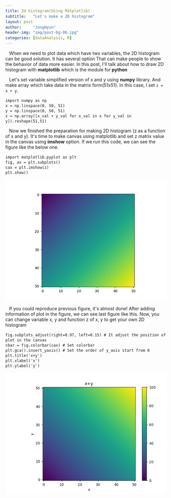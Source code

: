 ```yaml
---
title: 2d histogram(Using Matplotlib)
subtitle:   "Let's make a 2D histogram"
layout: post
author:     "JongHyun"
header-img: "img/post-bg-06.jpg"
categories: [dataAnalysis, R]
---
```


<p>
&nbsp;&nbsp;&nbsp;When we need to plot data which have two variables, the 2D histogram can be good solution. It has several option 
That can make people to show the behavior of data more easier. In this post, I'll talk about how to draw 2D histogram 
with <b>matplotlib</b> which is the module for <b>python</b>
</p>
<p>
&nbsp;&nbsp;&nbsp;Let's set variable simplified version of x and y using <b>numpy</b> library. And make array which take data in the 
matrix form(51x51). In this case, I set <code>z = x + y</code>.
<pre><code>import numpy as np
x = np.linspace(0, 50, 51)
y = np.linspace(0, 50, 51)
z = np.array([x_val + y_val for x_val in x for y_val in y]).reshape(51,51)
</code></pre>
</p>
<p>
	&nbsp;&nbsp;&nbsp;Now we finished the preparation for making 2D histogram (z as a function of x and y). It's time to make canvas using matplotlib and
	set z matrix value in the canvas using <b>imshow</b> option. If we run this code, we can see the figure like the below one.
</p>
<pre><code>import matplotlib.pyplot as plt
fig, ax = plt.subplots()
cax = plt.imshow(z)
plt.show()
</code></pre>
<img src="/img/sum_x_y_fig.png" alt="x+y">
<p>
	&nbsp;&nbsp;&nbsp;If you could reproduce previous figure, it's almost done! After adding information of plot in the figure, we can see
	last figure like this. Now, you can change variable x, y and function z of x, y to get your own 2D histogram
</p>
<pre><code>fig.subplots_adjust(right=0.97, left=0.15) # It adjust the position of plot in the canvas
cbar = fig.colorbar(cax) # Set colorbar
plt.gca().invert_yaxis() # Set the order of y_axis start from 0
plt.title('x+y')
plt.xlabel('x')
plt.ylabel('y')
</code></pre>
<img src="/img/sum_x_y_fig_with_option.png" alt="x+y with option">

